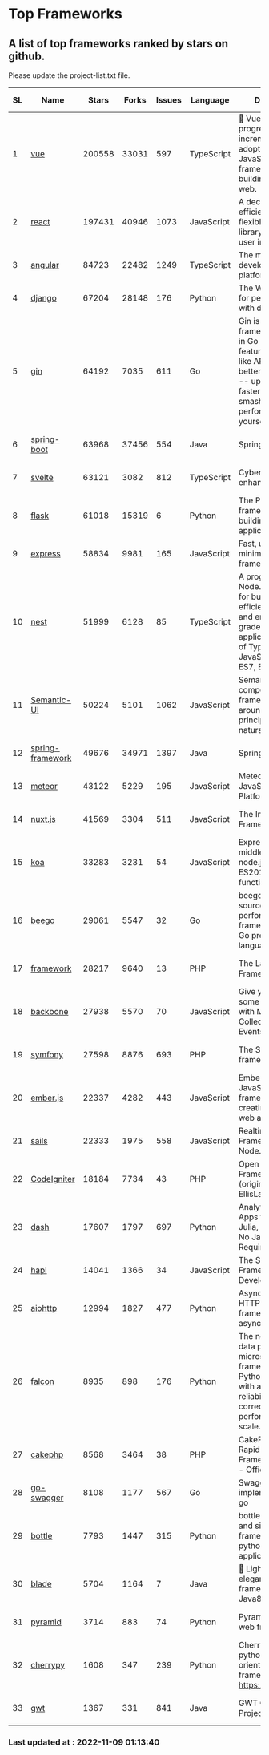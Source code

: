 # Top Frameworks
## A list of top frameworks ranked by stars on github.  
Please update the project-list.txt file.

| SL| Name  | Stars| Forks| Issues | Language | Description | Last Commit |
| --| ------| -----| ---- | ------ | -------- | ----------- | ----------- |
| 1 | [vue](https://github.com/vuejs/vue) | 200558 | 33031 | 597 | TypeScript | 🖖 Vue.js is a progressive, incrementally-adoptable JavaScript framework for building UI on the web. | 2022-10-19 04:45:59 |
| 2 | [react](https://github.com/facebook/react) | 197431 | 40946 | 1073 | JavaScript | A declarative, efficient, and flexible JavaScript library for building user interfaces. | 2022-11-08 10:25:42 |
| 3 | [angular](https://github.com/angular/angular) | 84723 | 22482 | 1249 | TypeScript | The modern web developer’s platform | 2022-11-08 20:39:21 |
| 4 | [django](https://github.com/django/django) | 67204 | 28148 | 176 | Python | The Web framework for perfectionists with deadlines. | 2022-11-08 19:41:29 |
| 5 | [gin](https://github.com/gin-gonic/gin) | 64192 | 7035 | 611 | Go | Gin is a HTTP web framework written in Go (Golang). It features a Martini-like API with much better performance -- up to 40 times faster. If you need smashing performance, get yourself some Gin. | 2022-11-08 11:54:48 |
| 6 | [spring-boot](https://github.com/spring-projects/spring-boot) | 63968 | 37456 | 554 | Java | Spring Boot | 2022-11-08 20:32:25 |
| 7 | [svelte](https://github.com/sveltejs/svelte) | 63121 | 3082 | 812 | TypeScript | Cybernetically enhanced web apps | 2022-11-07 12:09:53 |
| 8 | [flask](https://github.com/pallets/flask) | 61018 | 15319 | 6 | Python | The Python micro framework for building web applications. | 2022-10-30 14:55:51 |
| 9 | [express](https://github.com/expressjs/express) | 58834 | 9981 | 165 | JavaScript | Fast, unopinionated, minimalist web framework for node. | 2022-10-08 20:11:42 |
| 10 | [nest](https://github.com/nestjs/nest) | 51999 | 6128 | 85 | TypeScript | A progressive Node.js framework for building efficient, scalable, and enterprise-grade server-side applications on top of TypeScript & JavaScript (ES6, ES7, ES8) 🚀 | 2022-11-07 10:11:38 |
| 11 | [Semantic-UI](https://github.com/Semantic-Org/Semantic-UI) | 50224 | 5101 | 1062 | JavaScript | Semantic is a UI component framework based around useful principles from natural language. | 2022-10-06 20:02:37 |
| 12 | [spring-framework](https://github.com/spring-projects/spring-framework) | 49676 | 34971 | 1397 | Java | Spring Framework | 2022-11-08 19:35:17 |
| 13 | [meteor](https://github.com/meteor/meteor) | 43122 | 5229 | 195 | JavaScript | Meteor, the JavaScript App Platform | 2022-11-04 12:29:15 |
| 14 | [nuxt.js](https://github.com/nuxt/nuxt.js) | 41569 | 3304 | 511 | JavaScript | The Intuitive Vue(2) Framework | 2022-09-05 13:31:52 |
| 15 | [koa](https://github.com/koajs/koa) | 33283 | 3231 | 54 | JavaScript | Expressive middleware for node.js using ES2017 async functions | 2022-10-25 16:21:44 |
| 16 | [beego](https://github.com/beego/beego) | 29061 | 5547 | 32 | Go | beego is an open-source, high-performance web framework for the Go programming language. | 2022-09-14 08:37:19 |
| 17 | [framework](https://github.com/laravel/framework) | 28217 | 9640 | 13 | PHP | The Laravel Framework. | 2022-11-08 23:25:43 |
| 18 | [backbone](https://github.com/jashkenas/backbone) | 27938 | 5570 | 70 | JavaScript | Give your JS App some Backbone with Models, Views, Collections, and Events | 2022-08-23 08:30:45 |
| 19 | [symfony](https://github.com/symfony/symfony) | 27598 | 8876 | 693 | PHP | The Symfony PHP framework | 2022-11-08 17:13:14 |
| 20 | [ember.js](https://github.com/emberjs/ember.js) | 22337 | 4282 | 443 | JavaScript | Ember.js - A JavaScript framework for creating ambitious web applications | 2022-11-08 16:58:29 |
| 21 | [sails](https://github.com/balderdashy/sails) | 22333 | 1975 | 558 | JavaScript | Realtime MVC Framework for Node.js | 2022-09-02 20:00:35 |
| 22 | [CodeIgniter](https://github.com/bcit-ci/CodeIgniter) | 18184 | 7734 | 43 | PHP | Open Source PHP Framework (originally from EllisLab) | 2022-11-06 14:05:57 |
| 23 | [dash](https://github.com/plotly/dash) | 17607 | 1797 | 697 | Python | Analytical Web Apps for Python, R, Julia, and Jupyter. No JavaScript Required. | 2022-11-07 15:13:24 |
| 24 | [hapi](https://github.com/hapijs/hapi) | 14041 | 1366 | 34 | JavaScript | The Simple, Secure Framework Developers Trust | 2022-11-07 14:18:19 |
| 25 | [aiohttp](https://github.com/aio-libs/aiohttp) | 12994 | 1827 | 477 | Python | Asynchronous HTTP client/server framework for asyncio and Python | 2022-11-08 18:18:53 |
| 26 | [falcon](https://github.com/falconry/falcon) | 8935 | 898 | 176 | Python | The no-magic web data plane API and microservices framework for Python developers, with a focus on reliability, correctness, and performance at scale. | 2022-11-05 09:05:32 |
| 27 | [cakephp](https://github.com/cakephp/cakephp) | 8568 | 3464 | 38 | PHP | CakePHP: The Rapid Development Framework for PHP - Official Repository | 2022-11-06 06:51:48 |
| 28 | [go-swagger](https://github.com/go-swagger/go-swagger) | 8108 | 1177 | 567 | Go | Swagger 2.0 implementation for go | 2022-11-05 22:08:10 |
| 29 | [bottle](https://github.com/bottlepy/bottle) | 7793 | 1447 | 315 | Python | bottle.py is a fast and simple micro-framework for python web-applications. | 2022-09-05 15:24:52 |
| 30 | [blade](https://github.com/lets-blade/blade) | 5704 | 1164 | 7 | Java | :rocket: Lightning fast and elegant mvc framework for Java8 | 2022-05-10 12:38:06 |
| 31 | [pyramid](https://github.com/Pylons/pyramid) | 3714 | 883 | 74 | Python | Pyramid - A Python web framework | 2022-09-29 23:22:56 |
| 32 | [cherrypy](https://github.com/cherrypy/cherrypy) | 1608 | 347 | 239 | Python | CherryPy is a pythonic, object-oriented HTTP framework.      https://cherrypy.dev | 2022-07-17 20:36:25 |
| 33 | [gwt](https://github.com/gwtproject/gwt) | 1367 | 331 | 841 | Java | GWT Open Source Project | 2022-07-26 22:23:28 |

### Last updated at : 2022-11-09 01:13:40
